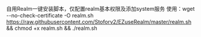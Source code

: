 自用Realm一键安装脚本，仅配置realm基本权限及添加system服务
使用：wget --no-check-certificate -O realm.sh https://raw.githubusercontent.com/Stoforv2/EZuseRealm/master/realm.sh && chmod +x realm.sh && ./realm.sh
